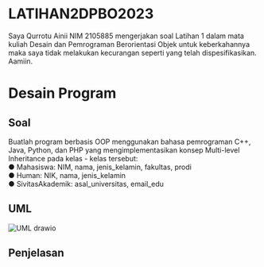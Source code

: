 # LATIHAN2DPBO2023
Saya Qurrotu Ainii NIM 2105885 mengerjakan soal Latihan 1 dalam mata kuliah Desain dan Pemrograman Berorientasi Objek untuk keberkahannya maka saya tidak melakukan kecurangan seperti yang telah dispesifikasikan. Aamiin.

# Desain Program
## Soal
Buatlah program berbasis OOP menggunakan bahasa pemrograman C++, Java,
Python, dan PHP yang mengimplementasikan konsep Multi-level Inheritance
pada kelas - kelas tersebut:<br>
● Mahasiswa: NIM, nama, jenis_kelamin, fakultas, prodi<br>
● Human: NIK, nama, jenis_kelamin<br>
● SivitasAkademik: asal_universitas, email_edu<br>
## UML
![UML drawio](https://user-images.githubusercontent.com/119904110/221393491-00bedcef-3be9-4213-adb4-f28e36040295.png)
## Penjelasan

